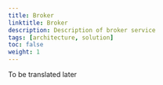 ```yaml
---
title: Broker
linktitle: Broker
description: Description of broker service
tags: [architecture, solution]
toc: false
weight: 1
---
```


To be translated later